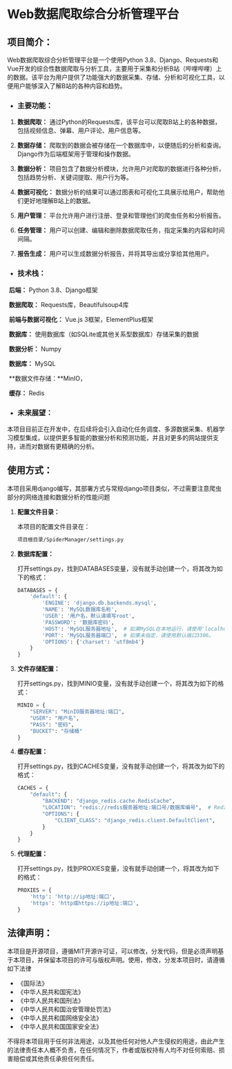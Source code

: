 # Web数据爬取综合分析管理平台



## **项目简介：**

Web数据爬取综合分析管理平台是一个使用Python 3.8、Django、Requests和Vue开发的综合性数据爬取与分析工具，主要用于采集和分析B站（哔哩哔哩）上的数据。该平台为用户提供了功能强大的数据采集、存储、分析和可视化工具，以便用户能够深入了解B站的各种内容和趋势。

- ### **主要功能：**

1. **数据爬取：** 通过Python的Requests库，该平台可以爬取B站上的各种数据，包括视频信息、弹幕、用户评论、用户信息等。

2. **数据存储：** 爬取到的数据会被存储在一个数据库中，以便随后的分析和查询。Django作为后端框架用于管理和操作数据。

3. **数据分析：** 项目包含了数据分析模块，允许用户对爬取的数据进行各种分析，包括趋势分析、关键词提取、用户行为等。

4. **数据可视化：** 数据分析的结果可以通过图表和可视化工具展示给用户，帮助他们更好地理解B站上的数据。

5. **用户管理：** 平台允许用户进行注册、登录和管理他们的爬虫任务和分析报告。

6. **任务管理：** 用户可以创建、编辑和删除数据爬取任务，指定采集的内容和时间间隔。

7. **报告生成：** 用户可以生成数据分析报告，并将其导出或分享给其他用户。

- ### **技术栈：**

​	**后端：** Python 3.8、Django框架

​	**数据爬取：** Requests库，Beautifulsoup4库

​	**前端与数据可视化：** Vue.js 3框架，ElementPlus框架

​	**数据库：** 使用数据库（如SQLite或其他关系型数据库）存储采集的数据

​	**数据分析：** Numpy

​	**数据库：** MySQL

​	**数据文件存储：**MinIO，

​	**缓存：** Redis

- ### **未来展望：**

本项目目前正在开发中，在后续将会引入自动化任务调度、多源数据采集、机器学习模型集成，以提供更多智能的数据分析和预测功能，并且对更多的网站提供支持，进而对数据有更精确的分析。



## 使用方式：

本项目采用django编写，其部署方式与常规django项目类似，不过需要注意爬虫部分的网络连接和数据分析的性能问题

1. **配置文件目录：** 

   本项目的配置文件目录在：

   ```bash
   项目根目录/SpiderManager/settings.py
   ```

   

2. **数据库配置：**

   打开settings.py，找到DATABASES变量，没有就手动创建一个，将其改为如下的格式：

   ```python
   DATABASES = {
       'default': {
           'ENGINE': 'django.db.backends.mysql',
           'NAME': 'MySQL数据库名称',
           'USER': '用户名，默认请填写root',
           'PASSWORD': '数据库密码',
           'HOST': 'MySQL服务器地址',  # 如果MySQL在本地运行，请使用'localhost'。
           'PORT': 'MySQL服务器端口',  # 如果未指定，请使用默认端口3306。
           'OPTIONS': {'charset': 'utf8mb4'}
       }
   }
   ```

3. **文件存储配置：**

   打开settings.py，找到MINIO变量，没有就手动创建一个，将其改为如下的格式：

   ```python
   MINIO = {
       "SERVER": "MinIO服务器地址:端口",
       "USER": "用户名",
       "PASS": "密码",
       "BUCKET": "存储桶"
   }
   ```

   

4. **缓存配置：**

   打开settings.py，找到CACHES变量，没有就手动创建一个，将其改为如下的格式：

   ```python
   CACHES = {
       "default": {
           "BACKEND": "django_redis.cache.RedisCache",
           "LOCATION": "redis://redis服务器地址:端口号/数据库编号",  # Redis服务器的地址和数据库编号
           "OPTIONS": {
               "CLIENT_CLASS": "django_redis.client.DefaultClient",
           }
       }
   }
   ```

   

5. **代理配置：**

   打开settings.py，找到PROXIES变量，没有就手动创建一个，将其改为如下的格式：

   ```python
   PROXIES = {
       'http': 'http://ip地址:端口',
       'https': 'http或https://ip地址:端口',
   }
   ```

   



## 法律声明：

本项目是开源项目，遵循MIT开源许可证，可以修改，分发代码，但是必须声明基于本项目，并保留本项目的许可与版权声明。使用，修改，分发本项目时，请遵循如下法律

- 《国际法》
- 《中华人民共和国宪法》
- 《中华人民共和国刑法》
- 《中华人民共和国治安管理处罚法》
- 《中华人民共和国网络安全法》
- 《中华人民共和国国家安全法》

不得将本项目用于任何非法用途，以及其他任何对他人产生侵权的用途，由此产生的法律责任本人概不负责，在任何情况下，作者或版权持有人均不对任何索赔、损害赔偿或其他责任承担任何责任。
